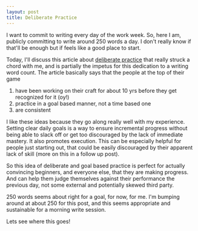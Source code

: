 ```yaml
---
layout: post
title: Deliberate Practice
---
```


I want to commit to writing every day of the work week.  So, here I am, publicly committing to write around 250 words a day. I don't really know if that'll be enough but if feels like a good place to start.  

Today, I'll discuss this article about [deliberate practice](http://jamesclear.com/deliberate-practice) that really struck a chord with me, and is partially the impetus for this dedication to a writing word count. The article basically says that the people at the top of their game
  
  1. have been working on their craft for about 10 yrs before they get recognized for it (oy!)
  2. practice in a goal based manner, not a time based one
  3. are consistent

I like these ideas because they go along really well with my experience. Setting clear daily goals is a way to ensure incremental progress without being able to slack off or get too discouraged by the lack of immediate mastery. It also promotes execution. This can be especially helpful for people just starting out, that could be easily discouraged by their apparent lack of skill (more on this in a follow up post).

So this idea of deliberate and goal based practice is perfect for actually convincing beginners, and everyone else, that they are making progress. And can help them judge themselves against their performance the previous day, not some external and potentially skewed third party. 

250 words seems about right for a goal, for now, for me.  I'm bumping around at about 250 for this post, and this seems appropriate and sustainable for a morning write session.

Lets see where this goes!
